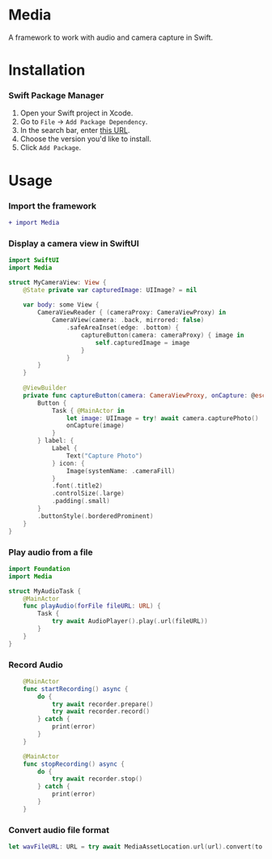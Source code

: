 # Media

A framework to work with audio and camera capture in Swift. 

# Installation

### Swift Package Manager

1. Open your Swift project in Xcode.
2. Go to `File` -> `Add Package Dependency`.
3. In the search bar, enter [this URL](https://github.com/vmanot/Media/).
4. Choose the version you'd like to install.
5. Click `Add Package`.

# Usage

### Import the framework

```diff
+ import Media
```

### Display a camera view in SwiftUI 

```swift
import SwiftUI
import Media

struct MyCameraView: View {
    @State private var capturedImage: UIImage? = nil
    
    var body: some View {
        CameraViewReader { (cameraProxy: CameraViewProxy) in
            CameraView(camera: .back, mirrored: false)
                .safeAreaInset(edge: .bottom) {
                    captureButton(camera: cameraProxy) { image in
                        self.capturedImage = image
                    }
                }
        }
    }
    
    @ViewBuilder
    private func captureButton(camera: CameraViewProxy, onCapture: @escaping (UIImage) -> Void) -> some View {
        Button {
            Task { @MainActor in
                let image: UIImage = try! await camera.capturePhoto()
                onCapture(image)
            }
        } label: {
            Label {
                Text("Capture Photo")
            } icon: {
                Image(systemName: .cameraFill)
            }
            .font(.title2)
            .controlSize(.large)
            .padding(.small)
        }
        .buttonStyle(.borderedProminent)
    }
}
```

### Play audio from a file

```swift
import Foundation
import Media

struct MyAudioTask {
    @MainActor
    func playAudio(forFile fileURL: URL) {
        Task {
            try await AudioPlayer().play(.url(fileURL))
        }
    }
}
```

### Record Audio

```swift
    @MainActor
    func startRecording() async {
        do {
            try await recorder.prepare()
            try await recorder.record()
        } catch {
            print(error)
        }
    }

    @MainActor
    func stopRecording() async {
        do {
            try await recorder.stop()
        } catch {
            print(error)
        }
    }
```

### Convert audio file format

```swift
let wavFileURL: URL = try await MediaAssetLocation.url(url).convert(to: .wav)
```
